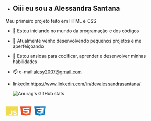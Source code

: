
- ## Oiii eu sou a Alessandra Santana
Meu primeiro projeto feito em HTML e CSS

- 👀 Estou iniciando no mundo da programação e dos códigos
- 🌱 Atualmente venho desenvolvendo pequenos projetos e me aperfeiçoando
- 💞️ Estou ansiosa para codificar, aprender e desenvolver minhas habilidades
- 📫  e-mail:alesy2007@gmail.com
- linkedin:https://www.linkedin.com/in/devalessandrasantana/
  
  ![Anurag's GitHub stats](https://github-readme-stats.vercel.app/api?username=anuraghazra&show_icons=true&theme=transparent)

<div style="display: inline_block"><br>
  <img align="center" alt="Rafa-Js" height="30" width="40" src="https://raw.githubusercontent.com/devicons/devicon/master/icons/javascript/javascript-plain.svg">
 <img align="center" alt="Rafa-HTML" height="30" width="40" src="https://raw.githubusercontent.com/devicons/devicon/master/icons/html5/html5-original.svg">
  <img align="center" alt="Rafa-CSS" height="30" width="40" src="https://raw.githubusercontent.com/devicons/devicon/master/icons/css3/css3-original.svg">
 
</div>
<br> <br>
<div> 
  
